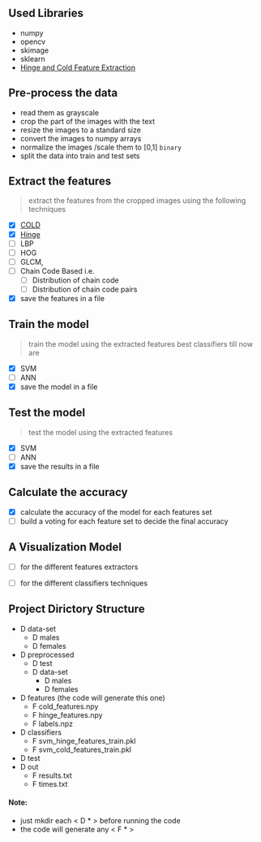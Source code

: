 ## Used Libraries
- numpy
- opencv
- skimage
- sklearn
- [Hinge and Cold Feature Extraction](#https://github.com/Swati707/hinge_and_cold_feature_extraction)

## Pre-process the data
- read them as grayscale
- crop the part of the images with the text
- resize the images to a standard size
- convert the images to numpy arrays
- normalize the images /scale them to [0,1] `binary`
- split the data into train and test sets

## Extract the features
> extract the features from the cropped images using the following techniques
- [X] [COLD](./research/Cold.md)
- [X] [Hinge](./research/Hinge.md)
- [ ] LBP 
- [ ] HOG 
- [ ] GLCM, 
- [ ] Chain Code Based i.e.
    - [ ] Distribution of chain code
    - [ ] Distribution of chain code pairs
- [X] save the features in a file

## Train the model
> train the model using the extracted features best classifiers till now are 
- [X] SVM 
- [ ] ANN
- [X] save the model in a file

## Test the model
> test the model using the extracted features
- [X] SVM 
- [ ] ANN
- [X] save the results in a file

## Calculate the accuracy
- [X] calculate the accuracy of the model for each features set
- [ ] build a voting for each feature set to decide the final accuracy

## A Visualization Model 
- [ ] for the different features extractors
- [ ] for the different classifiers techniques


## Project Dirictory Structure
- D data-set 
  - D males  
  - D females
- D preprocessed 
  - D test
  - D data-set
    - D males
    - D females
- D features  (the code will generate this one)
  - F cold_features.npy
  - F hinge_features.npy
  - F labels.npz
- D classifiers
  - F svm_hinge_features_train.pkl
  - F svm_cold_features_train.pkl
- D test 
- D out
  - F results.txt  
  - F times.txt

#### Note: 
  - just mkdir each < D * > before running the code
  - the code will generate any < F * >



